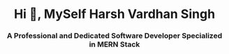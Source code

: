 <h1 align="center">Hi 👋, MySelf Harsh Vardhan Singh</h1>
<h3 align="center">A Professional and Dedicated Software Developer Specialized in MERN Stack</h3>



